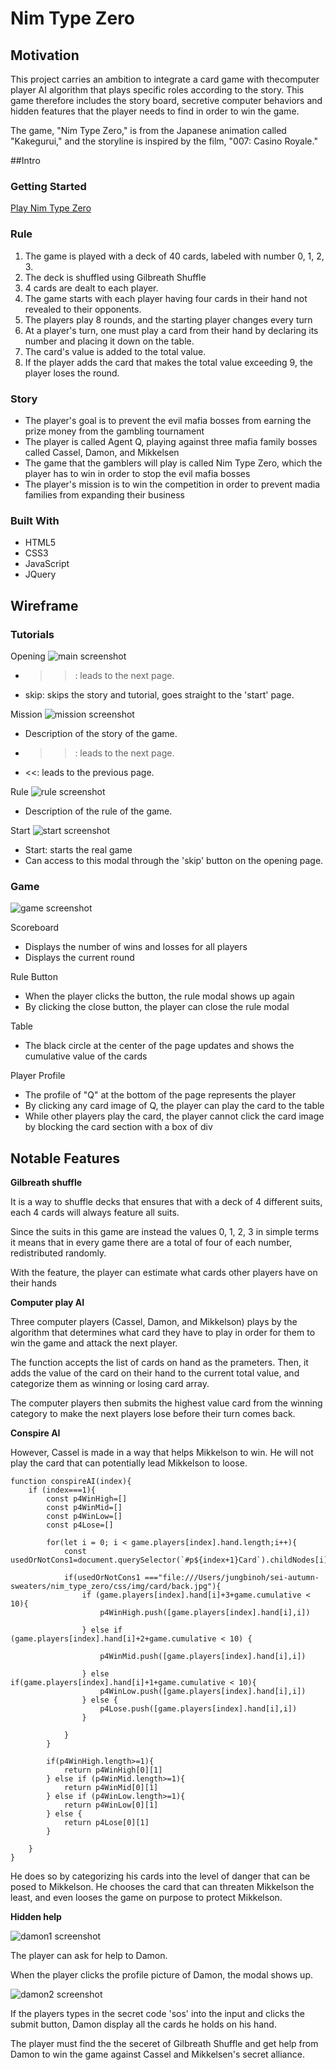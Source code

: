 # Nim Type Zero


## Motivation

This project carries an ambition to integrate a card game with thecomputer player AI algorithm that plays specific roles according to the story. This game therefore includes the story board, secretive computer behaviors and hidden features that the player needs to find in order to win the game.

The game, "Nim Type Zero," is from the Japanese animation called "Kakegurui," and the storyline is inspired by the film, "007: Casino Royale."


##Intro

### Getting Started

[Play Nim Type Zero](https://pages.git.generalassemb.ly/benoh0906/nim_type_zero/)




### Rule

1. The game is played with a deck of 40 cards, labeled with number 0, 1, 2, 3.
2. The deck is shuffled using Gilbreath Shuffle 
3. 4 cards are dealt to each player.
4. The game starts with each player having four cards in their hand not revealed to their opponents.
5. The players play 8 rounds, and the starting player changes every turn
6. At a player's turn, one must play a card from their hand by declaring its number and placing it down on the table.
7. The card's value is added to the total value.
8. If the player adds the card that makes the total value exceeding 9, the player loses the round.

### Story

- The player's goal is to prevent the evil mafia bosses from earning the prize money from the gambling tournament
- The player is called Agent Q, playing against three mafia family bosses called Cassel, Damon, and Mikkelsen
- The game that the gamblers will play is called Nim Type Zero, which the player has to win in order to stop the evil mafia bosses
- The player's mission is to win the competition in order to prevent madia families from expanding their business


### Built With

- HTML5
- CSS3
- JavaScript
- JQuery


## Wireframe

### Tutorials

Opening
![main screenshot](screenshot/main.png)

- >>: leads to the next page.
- skip: skips the story and tutorial, goes straight to the 'start' page.

Mission
![mission screenshot](screenshot/mission.png)

- Description of the story of the game.
- >>: leads to the next page.
- <<: leads to the previous page.

Rule
![rule screenshot](screenshot/rule.png)

- Description of the rule of the game.

Start
![start screenshot](screenshot/start.png)

- Start: starts the real game
- Can access to this modal through the 'skip' button on the opening page.

### Game
![game screenshot](screenshot/game.png)

Scoreboard

- Displays the number of wins and losses for all players
- Displays the current round

Rule Button

- When the player clicks the button, the rule modal shows up again
- By clicking the close button, the player can close the rule modal

Table

- The black circle at the center of the page updates and shows the cumulative value of the cards 

Player Profile

- The profile of "Q" at the bottom of the page represents the player
- By clicking any card image of Q, the player can play the card to the table
- While other players play the card, the player cannot click the card image by blocking the card section with a box of div
	
## Notable Features

**Gilbreath shuffle**

It is a way to shuffle decks that ensures that with a deck of 4 different suits, each 4 cards will always feature all suits.

Since the suits in this game are instead the values 0, 1, 2, 3 in simple terms it means that in every game there are a total of four of each number, redistributed randomly. 

With the feature, the player can estimate what cards other players have on their hands

**Computer play AI**

Three computer players (Cassel, Damon, and Mikkelson) plays by the algorithm that determines what card they have to play in order for them to win the game and attack the next player.

The function accepts the list of cards on hand as the prameters. Then, it adds the value of the card on their hand to the current total value, and categorize them as winning or losing card array.

The computer players then submits the highest value card from the winning category to make the next players lose before their turn comes back.

**Conspire AI**

However, Cassel is made in a way that helps Mikkelson to win. He will not play the card that can potentially lead Mikkelson to loose. 

```
function conspireAI(index){
    if (index===1){
        const p4WinHigh=[]
        const p4WinMid=[]
        const p4WinLow=[]
        const p4Lose=[]

        for(let i = 0; i < game.players[index].hand.length;i++){
            const usedOrNotCons1=document.querySelector(`#p${index+1}Card`).childNodes[i].src

            if(usedOrNotCons1 ==="file:///Users/jungbinoh/sei-autumn-sweaters/nim_type_zero/css/img/card/back.jpg"){
                if (game.players[index].hand[i]+3+game.cumulative < 10){
                    p4WinHigh.push([game.players[index].hand[i],i])

                } else if (game.players[index].hand[i]+2+game.cumulative < 10) {

                    p4WinMid.push([game.players[index].hand[i],i])

                } else if(game.players[index].hand[i]+1+game.cumulative < 10){
                    p4WinLow.push([game.players[index].hand[i],i])
                } else {
                    p4Lose.push([game.players[index].hand[i],i])
                }
        
            }
        }

        if(p4WinHigh.length>=1){
            return p4WinHigh[0][1]
        } else if (p4WinMid.length>=1){
            return p4WinMid[0][1]
        } else if (p4WinLow.length>=1){
            return p4WinLow[0][1]
        } else {
            return p4Lose[0][1]
        }

    }
}
```


He does so by categorizing his cards into the level of danger that can be posed to Mikkelson. He chooses the card that can threaten Mikkelson the least, and even looses the game on purpose to protect Mikkelson.


**Hidden help**

![damon1 screenshot](screenshot/damon1.png)


The player can ask for help to Damon.

When the player clicks the profile picture of Damon, the modal shows up.


![damon2 screenshot](screenshot/damon2.png)

If the players types in the secret code 'sos' into the input and clicks the submit button, Damon display all the cards he holds on his hand.

The player must find the the seceret of Gilbreath Shuffle and get help from Damon to win the game against Cassel and Mikkelsen's secret alliance.


